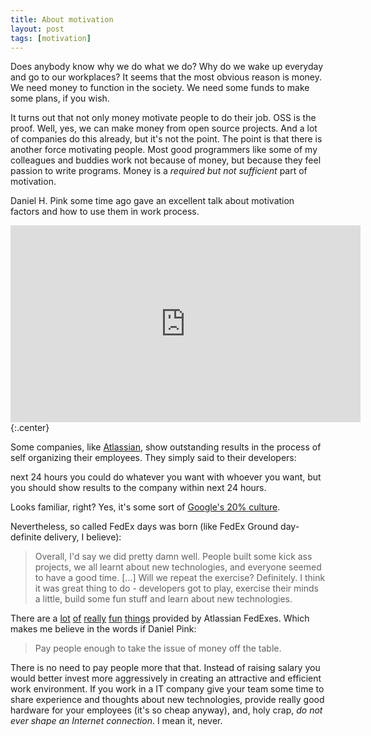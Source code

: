 ```yaml
---
title: About motivation
layout: post
tags: [motivation]
---
```

Does anybody know why we do what we do? Why do we wake up everyday and go to our workplaces? It seems that the most obvious reason is money. We need money to function in the society. We need some funds to make some plans, if you wish.

It turns out that not only money motivate people to do their job. OSS is the proof. Well, yes, we can make money from open source projects. And a lot of companies do this already, but it's not the point. The point is that there is another force motivating people. Most good programmers like some of my colleagues and buddies work not because of money, but because they feel passion to write programs. Money is a _required but not sufficient_ part of motivation.

Daniel H. Pink some time ago gave an excellent talk about motivation factors and how to use them in work process.

<div><iframe width="560" height="315" src="http://www.youtube.com/embed/_mG-hhWL_ug" frameborder="0" allowfullscreen="1"></iframe></div>
{:.center}

Some companies, like [Atlassian][ref-atlassian], show outstanding results in the process of self organizing their employees. They simply said to their developers:

next 24 hours you could do whatever you want with whoever you want, but you should show results to the company within next 24 hours.

Looks familiar, right? Yes, it's some sort of [Google's 20% culture][ref-google-20].

Nevertheless, so called FedEx days was born (like FedEx Ground day-definite delivery, I believe):

> Overall, I'd say we did pretty damn well. People built some kick ass projects, we all learnt about new technologies, and everyone seemed to have a good time.
> [...]
> Will we repeat the exercise? Definitely. I think it was great thing to do - developers got to play, exercise their minds a little, build some fun stuff and learn about new technologies.

There are a [lot][ref-fedex-r1] [of][ref-fedex-r2] [really][ref-fedex-r3] [fun][ref-fedex-r4] [things][ref-fedex-r5] provided by Atlassian FedExes. Which makes me believe in the words if Daniel Pink:

> Pay people enough to take the issue of money off the table.

There is no need to pay people more that that. Instead of raising salary you would better invest more aggressively in creating an attractive and efficient work environment. If you work in a IT company give your team some time to share experience and thoughts about new technologies, provide really good hardware for your employees (it's so cheap anyway), and, holy crap, _do not ever shape an Internet connection_. I mean it, never.

[ref-atlassian]: http://www.atlassian.com/
[ref-google-20]: http://www.scottberkun.com/blog/2008/thoughts-on-googles-20-time/
[ref-fedex-1]: http://www.flickr.com/photos/mcannonbrookes/sets/72157600212361474/
[ref-fedex-2]: http://blogs.atlassian.com/rebelutionary/archives/000495.html
[ref-fedex-r1]: http://confluence.atlassian.com/display/DEV/FedEx+XIV+Delivery+-+log4j+error+timeline
[ref-fedex-r2]: http://confluence.atlassian.com/display/DEV/FedEx+9+Delivery+-+ConfluenceFS
[ref-fedex-r3]: http://confluence.atlassian.com/display/DEV/Fedex+9+Delivery+-+Atlassian+Invaders
[ref-fedex-r4]: http://confluence.atlassian.com/display/DEV/FedEx+9+-+JIRA+Hobnob
[ref-fedex-r5]: http://confluence.atlassian.com/display/DEV/FedEx+XIV+Delivery+-+Atlassian+History+Chrome+Extension